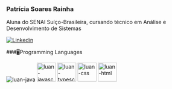 ### Patrícia Soares Rainha
<p> Aluna do SENAI Suíço-Brasileira, cursando técnico em Análise e Desenvolvimento de Sistemas</p>

[![Linkedin](https://user-images.githubusercontent.com/82671773/129623050-527424fa-6ca8-462b-a3c4-791ae753b338.jpg)](https://www.linkedin.com/in/patricia-s-rainha/)

###🖥️Programming Languages

<div style="display: inline_block">
   <img alt="luan-java" src="https://github.com/PatriciaRainha/PatriciaRainha/issues/8#issue-1116965423" />
   <img height="50" width="50" alt="luan-javascript" src="https://github.com/PatriciaRainha/PatriciaRainha/issues/7#issue-1116963989" />
   <img height="50" width="50" alt="luan-typescript" src="https://cdn.jsdelivr.net/gh/devicons/devicon/icons/typescript/typescript-original.svg" />
   <img height="50" width="50" alt="luan-css" src="https://github.com/PatriciaRainha/PatriciaRainha/issues/9#issue-1116965564" />
   <img height="50" width="50" alt="luan-html" src="https://cdn.jsdelivr.net/gh/devicons/devicon/icons/html5/html5-original.svg"/>
</div>
